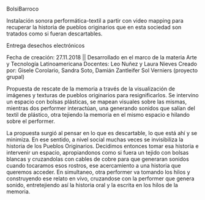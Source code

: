 BolsiBarroco

Instalación sonora performática-textil a partir con video mapping para recuperar la historia de pueblos originarios que en esta sociedad son tratados como si fueran descartables. 

Entrega desechos electrónicos


Fecha de creación: 27.11.2018 || Desarrollado en el marco de la materia Arte y Tecnología Latinoamericana Docentes: Leo Nuñez y Laura Nieves
Creado por: Gisele Corolario, Sandra Soto, Damián Zantleifer Sol Verniers (proyecto grupal)


Propuesta de rescate de la memoria a través de la visualización de imágenes y texturas de pueblos originarios para resignificarlos. 
Se intervino un espacio con bolsas plásticas, se mapean visuales sobre las mismas, mientras dos performer interactúan, una generando sonidos que salían del textil de plástico, otra tejiendo la memoria en el mismo espacio e hilando sobre el performer.

La propuesta surgió al pensar en lo que es descartable, lo que está ahí y se minimiza. En ese sentido, a nivel social muchas veces se invisibiliza la historia de los Pueblos Originarios. Decidimos entonces tomar esa historia e intervenir un espacio, apropiandonos como si fuera un tejido con bolsas blancas y cruzandolas con cables de cobre para que generaran sonidos cuando tocaramos esos rostros, ese acercamiento a una historia que queremos acceder. En simultaneo, otra performer va tomando los hilos y construyendo ese relato en vivo, cruzandose con la performer que genera sonido, entretejiendo así la historia oral y la escrita en los hilos de la memoria.
